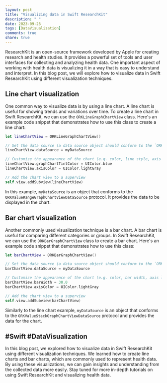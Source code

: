 ```yaml
---
layout: post
title: "Visualizing data in Swift ResearchKit"
description: " "
date: 2023-09-25
tags: [DataVisualization]
comments: true
share: true
---
```


ResearchKit is an open-source framework developed by Apple for creating research and health studies. It provides a powerful set of tools and user interfaces for collecting and analyzing health data. One important aspect of working with health data is visualizing it in a way that is easy to understand and interpret. In this blog post, we will explore how to visualize data in Swift ResearchKit using different visualization techniques.

## Line chart visualization

One common way to visualize data is by using a line chart. A line chart is useful for showing trends and variations over time. To create a line chart in Swift ResearchKit, we can use the `ORKLineGraphChartView` class. Here's an example code snippet that demonstrates how to use this class to create a line chart:

```swift
let lineChartView = ORKLineGraphChartView()

// Set the data source (a data source object should conform to the `ORKValueRangeGraphChartViewDataSource` protocol)
lineChartView.dataSource = myDataSource

// Customize the appearance of the chart (e.g. color, line style, axis labels)
lineChartView.graphChartTintColor = UIColor.blue
lineChartView.axisColor = UIColor.lightGray

// Add the chart view to a superview
self.view.addSubview(lineChartView)
```

In this example, `myDataSource` is an object that conforms to the `ORKValueRangeGraphChartViewDataSource` protocol. It provides the data to be displayed in the chart.

## Bar chart visualization

Another commonly used visualization technique is a bar chart. A bar chart is useful for comparing different categories or groups. In Swift ResearchKit, we can use the `ORKBarGraphChartView` class to create a bar chart. Here's an example code snippet that demonstrates how to use this class:

```swift
let barChartView = ORKBarGraphChartView()

// Set the data source (a data source object should conform to the `ORKValueStackGraphChartViewDataSource` protocol)
barChartView.dataSource = myDataSource

// Customize the appearance of the chart (e.g. color, bar width, axis labels)
barChartView.barWidth = 30.0
barChartView.axisColor = UIColor.lightGray

// Add the chart view to a superview
self.view.addSubview(barChartView)
```

Similarly to the line chart example, `myDataSource` is an object that conforms to the `ORKValueStackGraphChartViewDataSource` protocol and provides the data for the chart.

## #Swift #DataVisualization

In this blog post, we explored how to visualize data in Swift ResearchKit using different visualization techniques. We learned how to create line charts and bar charts, which are commonly used to represent health data. By using these visualizations, we can gain insights and understanding from the collected data more easily. Stay tuned for more in-depth tutorials on using Swift ResearchKit and visualizing health data.